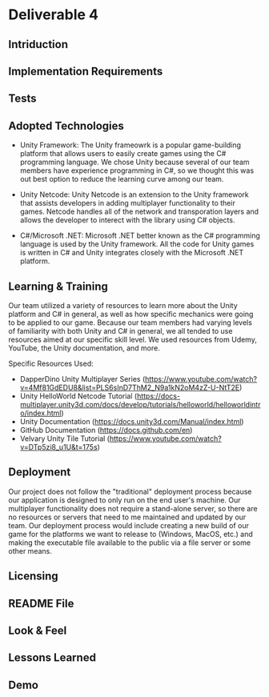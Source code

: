 # Deliverable 4

## Intriduction

## Implementation Requirements

## Tests

## Adopted Technologies
- Unity Framework: The Unity frameowrk is a popular game-building platform that allows users to easily create games using the C# programming language. We chose Unity because several of our team members have experience programming in C#, so we thought this was out best option to reduce the learning curve among our team.

- Unity Netcode: Unity Netcode is an extension to the Unity framework that assists developers in adding multiplayer functionality to their games. Netcode handles all of the network and transporation layers and allows the developer to interect with the library using C# objects.

- C#/Microsoft .NET: Microsoft .NET better known as the C# programming language is used by the Unity framework. All the code for Unity games is written in C# and Unity integrates closely with the Microsoft .NET platform.

## Learning & Training

Our team utilized a variety of resources to learn more about the Unity platform and C# in general, as well as how specific mechanics were going to be applied to our game. Because our team members had varying levels of familiarity with both Unity and C# in general, we all tended to use resources aimed at our specific skill level. We used resources from Udemy, YouTube, the Unity documentation, and more.

Specific Resources Used:
- DapperDino Unity Multiplayer Series (https://www.youtube.com/watch?v=4Mf81GdEDU8&list=PLS6sInD7ThM2_N9a1kN2oM4zZ-U-NtT2E)
- Unity HelloWorld Netcode Tutorial (https://docs-multiplayer.unity3d.com/docs/develop/tutorials/helloworld/helloworldintro/index.html)
- Unity Documentation (https://docs.unity3d.com/Manual/index.html)
- GitHub Documentation (https://docs.github.com/en)
- Velvary Unity Tile Tutorial (https://www.youtube.com/watch?v=DTp5zi8_u1U&t=175s)

## Deployment

Our project does not follow the "traditional" deployment process because our application is designed to only run on the end user's machine. Our multiplayer functionality does not require a stand-alone server, so there are no resources or servers that need to me maintained and updated by our team. Our deployment process would include creating a new build of our game for the platforms we want to release to (Windows, MacOS, etc.) and making the executable file available to the public via a file server or some other means.

## Licensing

## README File

## Look & Feel

## Lessons Learned

## Demo
